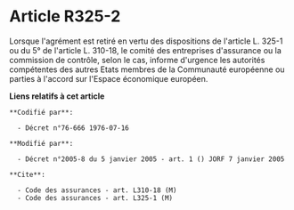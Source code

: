 # Article R325-2

Lorsque l'agrément est retiré en vertu des dispositions de l'article L. 325-1 ou du 5° de l'article L. 310-18, le comité des
entreprises d'assurance ou la commission de contrôle, selon le cas, informe d'urgence les autorités compétentes des autres
Etats membres de la Communauté européenne ou parties à l'accord sur l'Espace économique européen.

**Liens relatifs à cet article**

	**Codifié par**:

	  - Décret n°76-666 1976-07-16

	**Modifié par**:

	  - Décret n°2005-8 du 5 janvier 2005 - art. 1 () JORF 7 janvier 2005

	**Cite**:

	  - Code des assurances - art. L310-18 (M)
	  - Code des assurances - art. L325-1 (M)
